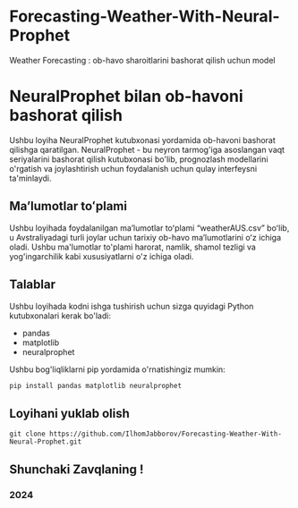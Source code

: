 # Forecasting-Weather-With-Neural-Prophet
Weather Forecasting :  ob-havo sharoitlarini bashorat qilish uchun model

# NeuralProphet bilan ob-havoni bashorat qilish

Ushbu loyiha NeuralProphet kutubxonasi yordamida ob-havoni bashorat qilishga qaratilgan. NeuralProphet - bu neyron tarmog'iga asoslangan vaqt seriyalarini bashorat qilish kutubxonasi bo'lib, prognozlash modellarini o'rgatish va joylashtirish uchun foydalanish uchun qulay interfeysni ta'minlaydi.

## Maʼlumotlar toʻplami

Ushbu loyihada foydalanilgan maʼlumotlar toʻplami “weatherAUS.csv” boʻlib, u Avstraliyadagi turli joylar uchun tarixiy ob-havo maʼlumotlarini oʻz ichiga oladi. Ushbu ma'lumotlar to'plami harorat, namlik, shamol tezligi va yog'ingarchilik kabi xususiyatlarni o'z ichiga oladi.

## Talablar

Ushbu loyihada kodni ishga tushirish uchun sizga quyidagi Python kutubxonalari kerak bo'ladi:

- pandas
- matplotlib
- neuralprophet

Ushbu bog'liqliklarni pip yordamida o'rnatishingiz mumkin:
```bash
pip install pandas matplotlib neuralprophet
```
## Loyihani yuklab olish
```
git clone https://github.com/IlhomJabborov/Forecasting-Weather-With-Neural-Prophet.git
```

## Shunchaki Zavqlaning !

### 2024
